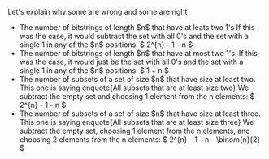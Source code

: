 Let's explain why some are wrong and some are right

<ul>
<li> The number of bitstrings of length $n$ that have at leats two 1's 
If this was the case, it would subtract the set with all 0's and the set with a single 1 in any of the $n$ positions: $ 2^{n} - 1 - n $
	<li> The number of bitstrings of length $n$ that have at most two 1's. 
If this was the case, it would just be the set with all 0's and the set with a single 1 in any of the $n$ positions: $ 1 + n $
	<li> The number of subsets of a set of size $n$ that have size at least two. 
This one is saying enquote{All subsets that are at least size two} 
We subtract the empty set and choosing 1 element from the n elements: $ 2^{n} - 1 - n $
	<li> The number of subsets of a set of size $n$ that have size at least three. 
This one is saying enquote{All subsets that are at least size three} 
We subtract the empty set, choosing 1 element from the n elements, and choosing 2 elements from the n elements: $ 2^{n} - 1 - n - \binom{n}{2} $
</ul>

